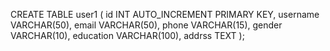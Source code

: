 CREATE TABLE user1 (
    id INT AUTO_INCREMENT PRIMARY KEY,
    username VARCHAR(50),
    email VARCHAR(50),
    phone VARCHAR(15),
    gender VARCHAR(10),
    education VARCHAR(100),
    addrss TEXT
);
